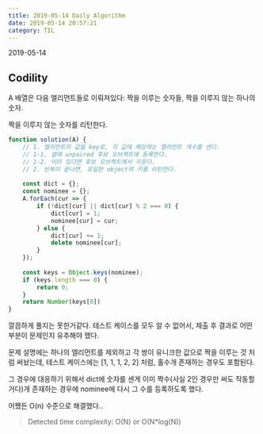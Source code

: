 ```yaml
---
title: 2019-05-14 Daily Algorithm
date: 2019-05-14 20:57:21
category: TIL
---
```

2019-05-14

## Codility
A 배열은 다음 엘리먼트들로 이뤄져있다: 짝을 이루는 숫자들, 짝을 이루지 않는 하나의 숫자.

짝을 이루지 않는 숫자를 리턴한다.

```js
function solution(A) {
    // 1. 엘리먼트의 값을 key로, 각 값에 해당하는 엘리먼트 개수를 센다.
    // 1-1. 셀때 unpaired 후보 오브젝트에 등록한다.
    // 1-2. 이미 있다면 후보 오브젝트에서 지운다.
    // 2. 반복이 끝나면, 유일한 object의 키를 리턴한다.
    
    const dict = {};
    const nominee = {};
    A.forEach(cur => {
        if (!dict[cur] || dict[cur] % 2 === 0) {
            dict[cur] = 1;
            nominee[cur] = cur;
        } else {
            dict[cur] += 1;
            delete nominee[cur];
        }
    });
    
    const keys = Object.keys(nominee);
    if (keys.length === 0) {
        return 0;
    }
    return Number(keys[0])
}
```

깔끔하게 풀지는 못한거같다. 테스트 케이스를 모두 알 수 없어서, 제출 후 결과로 어떤부분이 문제인지 유추해야 했다.

문제 설명에는 하나의 엘리먼트를 제외하고 각 쌍이 유니크한 값으로 짝을 이루는 것 처럼 써놨는데, 테스트 케이스에는 [1, 1, 1, 2, 2] 처럼, 홀수개 존재하는 경우도 포함된다.

그 경우에 대응하기 위해서 dict에 숫자를 센게 이미 짝수(사실 2인 경우만 써도 작동할거다)개 존재하는 경우에 nominee에 다시 그 수를 등록하도록 했다.

어쨌든 O(n) 수준으로 해결했다..

> Detected time complexity: O(N) or O(N*log(N))
